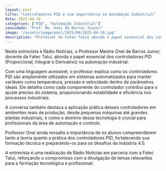 ```yaml
---
layout: post
title: "Controladores PID e sua importância na Automação Industrial"
date: 2025-04-10
categories: ["PID", "Automação Industrial"]
convidado: "Prof. Me. Onei de Barros Junior"
image: "/assets/image/post/2025/04/2025-04-10.jpg"
description: "Professor da Fatec Tatuí aborda o papel essencial dos controladores PID (Proporcional, Integral e Derivativo) na automação industrial. Com linguagem acessível, explica como esses controladores são utilizados em sistemas automatizados para manter variáveis como temperatura, pressão e velocidade dentro de parâmetros ideais. É detalhado como cada componente do controlador contribui para o ajuste preciso do sistema, proporcionando estabilidade e eficiência. A conversa destaca aplicações práticas em ambientes reais de produção e a importância do domínio dessa tecnologia para profissionais da área."
---
```


Nesta entrevista à Rádio Notícias, o Professor Mestre Onei de Barros Junior, docente da Fatec Tatuí, aborda o papel essencial dos controladores PID (Proporcional, Integral e Derivativo) na automação industrial.  

Com uma linguagem acessível, o professor explica como os controladores PID são amplamente utilizados em sistemas automatizados para manter variáveis como temperatura, pressão e velocidade dentro de parâmetros ideais. Ele detalha como cada componente do controlador contribui para o ajuste preciso do sistema, proporcionando estabilidade e eficiência nos processos industriais.  

A conversa também destaca a aplicação prática desses controladores em ambientes reais de produção, desde pequenas máquinas até grandes plantas industriais, e como o domínio dessa tecnologia é crucial para profissionais da área de automação e controle.  

Professor Onei ainda ressalta a importância de os alunos compreenderem tanto a teoria quanto a prática dos controladores PID, fortalecendo sua formação técnica e preparando-os para os desafios da Indústria 4.0.  

A entrevista é uma realização da Rádio Notícias em parceria com a Fatec Tatuí, reforçando o compromisso com a divulgação de temas relevantes para a formação tecnológica e profissional.
